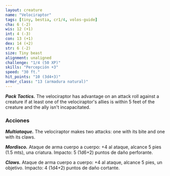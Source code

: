 ```yaml
---
layout: creature
name: "Velociraptor"
tags: [tiny, bestia, cr1/4, volos-guide]
cha: 6 (-2)
wis: 12 (+1)
int: 4 (-3)
con: 13 (+1)
dex: 14 (+2)
str: 6 (-2)
size: Tiny beast
alignment: unaligned
challenge: "1/4 (50 XP)"
skills: "Percepción +3"
speed: "30 ft."
hit_points: "10 (3d4+3)"
armor_class: "13 (armadura natural)"
---
```


***Pack Tactics.*** The velociraptor has advantage on an attack roll against a creature if at least one of the velociraptor's allies is within 5 feet of the creature and the ally isn't incapacitated.

### Acciones

***Multiataque.*** The velociraptor makes two attacks: one with its bite and one with its claws.

***Mordisco.*** Ataque de arma cuerpo a cuerpo: +4 al ataque, alcance 5 pies (1.5 mts), una criatura. Impacto: 5 (1d6+2) puntos de daño perforante.

***Claws.*** Ataque de arma cuerpo a cuerpo: +4 al ataque, alcance 5 pies, un objetivo. Impacto: 4 (1d4+2) puntos de daño cortante.